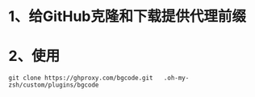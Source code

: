 # 1、给GitHub克隆和下载提供代理前缀

# 2、使用
```
git clone https://ghproxy.com/bgcode.git   .oh-my-zsh/custom/plugins/bgcode
```